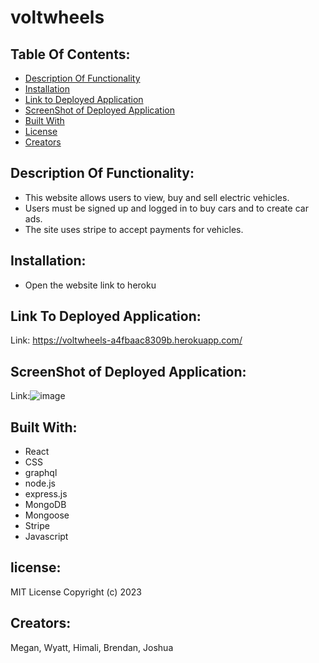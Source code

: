 # voltwheels

## Table Of Contents:

- [Description Of Functionality](#description-of-functionality)
- [Installation](#installation)
- [Link to Deployed Application](#link-to-deployed-application)
- [ScreenShot of Deployed Application](#screenshot-of-deployed-application)
- [Built With](#built-with)
- [License](#license)
- [Creators](#creators)

## Description Of Functionality:

- This website allows users to view, buy and sell electric vehicles.
- Users must be signed up and logged in to buy cars and to create car ads.
- The site uses stripe to accept payments for vehicles.

## Installation:

- Open the website link to heroku

## Link To Deployed Application:

Link: https://voltwheels-a4fbaac8309b.herokuapp.com/

## ScreenShot of Deployed Application:

Link:![image](https://github.com/mdeluca13/voltwheels/assets/123771567/181828fb-726b-48e7-b6a4-59a20fc65801)

## Built With:
- React
- CSS
- graphql
- node.js
- express.js
- MongoDB
- Mongoose
- Stripe
- Javascript


## license:

MIT License
Copyright (c) 2023

## Creators:

Megan, Wyatt, Himali, Brendan, Joshua

